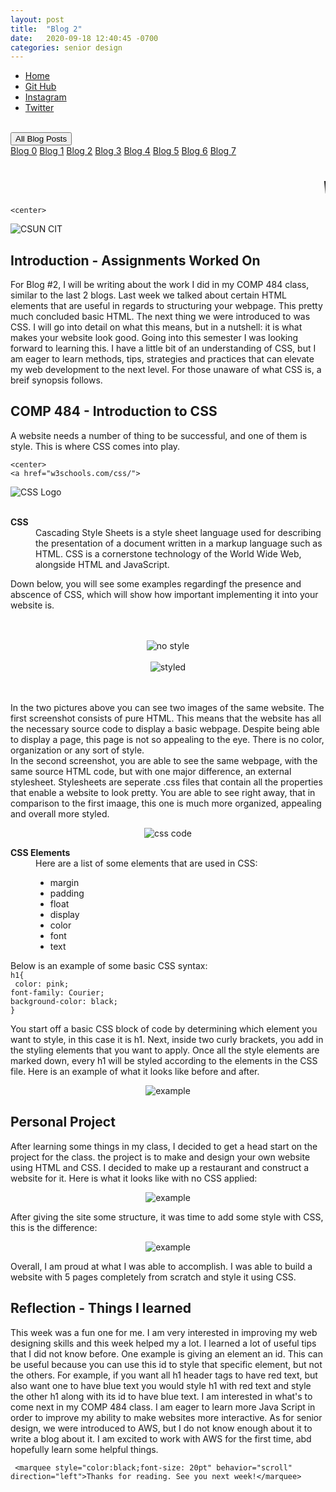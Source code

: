 ```yaml
---
layout: post
title:  "Blog 2"
date:   2020-09-18 12:40:45 -0700
categories: senior design
---
```


<html>



<style>
{% include custom.css %}
</style>

  <title>Blog 2</title>
<body>
<ul class="navbar">
 
  <li class="navbar"><a class="home" href="http://dec98524.github.io/">Home</a></li>
  <li class="navbar"><a href="https://github.com/dec98524/dec98524.github.io">Git Hub</a></li>
  <li class="navbar"><a href="https://www.instagram.com/im.davidcastaneda/">Instagram</a></li>
  <li class="navbar"><a href="https://twitter.com/refilldranks">Twitter</a></li>

</ul>
<br>
<div class="dropdown">
  <button class="dropbtn">All Blog Posts</button>
  <div class="dropdown-content">
    <a href="https://dec98524.github.io/senior/design/2020/08/27/blog-0.html">Blog 0</a>
    <a href="https://dec98524.github.io/senior/design/2020/09/08/blog1.html">Blog 1</a>
          <a href="https://dec98524.github.io/senior/design/2020/09/18/blog2.html">Blog 2</a>
            <a href="https://dec98524.github.io/senior/design/2020/09/25/blog3.html">Blog 3</a>
    <a href="https://dec98524.github.io/senior/design/2020/10/02/blog4.html">Blog 4</a>
          <a href="https://dec98524.github.io/senior/design/2020/10/09/blog5.html">Blog 5</a>
          <a href="https://dec98524.github.io/senior/design/2020/10/16/blog6.html">Blog 6</a>
         <a href="https://dec98524.github.io/senior/design/2020/10/23/blog7.html">Blog 7</a>




  </div>
</div><br>
<br>
<marquee style="color:black;font-size: 20pt" behavior="scroll" direction="left"><i>Welcome to my blog site!</i></marquee>

    <center>
<img src="https://www.csun.edu/ua/2017logos/Seal-CSUN-Horizontal-186.png" alt="CSUN CIT" align="middle">
</center>

<h2>Introduction - Assignments Worked On</h2>

<p>For Blog #2, I will be writing about the work I did in my COMP 484 class, similar to the last 2 blogs. Last week we talked about certain HTML elements that are useful in regards to structuring your webpage. This pretty much concluded basic HTML. The next thing we were introduced to was CSS. I will go into detail on what this means, but in a nutshell: it is what makes your website look good. Going into this semester I was looking forward to learning this. I have a little bit of an understanding of CSS, but I am eager to learn methods, tips, strategies and practices that can elevate my web development to the next level. For those unaware of what CSS is, a breif synopsis follows.</p>

<h2>COMP 484 - Introduction to CSS</h2> 

      

<p>A website needs a number of thing to be successful, and one of them is style. This is where CSS comes into play.</p>


    <center>
    <a href="w3schools.com/css/">
<img src="https://sabe.io/classes/css/hero.png" alt="CSS Logo" align="middle">
</a>
</center>
<br> <br>

<dl>
  <dt><b>CSS</b></dt>
  <dd>Cascading Style Sheets is a style sheet language used for describing the presentation of a document written in a markup language such as HTML. CSS is a cornerstone technology of the World Wide Web, alongside HTML and JavaScript.    
    </dd>
</dl>
<p>Down below, you will see some examples regardingf the presence and abscence of CSS, which will show how important implementing it into your website is.</p>
 <br><br>
  <center>
<img src="https://i.imgur.com/PqXBDk3.png" alt="no style" align="middle" width="auto" height="auto">
 <br><br>
<img src="https://i.imgur.com/lP82xDg.png" alt="styled" align="middle" width="auto" height="auto">
</center>
<br><br>
    
<p>In the two pictures above you can see two images of the same website. The first screenshot consists of pure HTML. This means that the website has all the necessary source code to display a basic webpage. Despite being able to display a page, this page is not so appealing to the eye. There is no color, organization or any sort of style. <br>
In the second screenshot, you are able to see the same webpage, with the same source HTML code, but with one major difference, an external stylesheet. Stylesheets are seperate .css files that contain all the properties that enable a website to look pretty. You are able to see right away, that in comparison to the first imaage, this one is much more organized, appealing and overall more styled.
</p>
      <center>
      <img src="https://i2.wp.com/css-tricks.com/wp-content/uploads/2020/04/LV2OI0TM.png?fit=1024%2C333&ssl=1" alt="css code" align="middle">
</center>

  <dl>
  <dt><b>CSS Elements</b></dt>
  <dd>Here are a list of some elements that are used in CSS:
    <ul>
      <li>margin</li>
      <li>padding</li>
      <li>float</li>
      <li>display</li>
      <li>color</li>
      <li>font</li>
      <li>text</li>
      </ul>
    </dd>
</dl>

<p> Below is an example of some basic CSS syntax: 
     <br><code>h1{ <br> color: pink;<br>font-family: Courier;<br>background-color: black;<br>}</code><br></p>
<p>You start off a basic CSS block of code by determining which element you want to style, in this case it is h1. Next, inside two curly brackets, you add in the styling elements that you want to apply. Once all the style elements are marked down, every h1 will be styled according to the elements in the CSS file. Here is an example of what it looks like before and after.</p>
      <center>
      <img src="https://i.imgur.com/6LL9kmX.png" alt="example" align="middle">
</center>


<h2>Personal Project</h2>
<p>After learning some things in my class, I decided to get a head start on the project for the class. the project is to make and design your own website using HTML and CSS. I decided to make up a restaurant and construct a website for it. Here is what it looks like with no CSS applied:</p>

<center>
      <img src="https://i.imgur.com/HNUWHgB.png" alt="example" align="middle">
</center>
 
 <p>After giving the site some structure, it was time to add some style with CSS, this is the difference:</p>
 
 <center>
      <img src="https://i.imgur.com/AVJU2NC.png" alt="example" align="middle">
</center>

<p> Overall, I am proud at what I was able to accomplish. I was able to build a website with 5 pages completely from scratch and style it using CSS.</p>
 
 
<h2>Reflection - Things I learned</h2>
<p>This week was a fun one for me. I am very interested in improving my web designing skills and this week helped my a lot. I learned a lot of useful tips that I did not know before. One example is giving an element an id. This can be useful because you can use this id to style that specific element, but not the others. For example, if you want all h1 header tags to have red text, but also want one to have blue text you would style h1 with red text and style the other h1 along with its id to have blue text. I am interested in what's to come next in my COMP 484 class. I am eager to learn more Java Script in order to improve my ability to make websites more interactive. As for senior design, we were introduced to AWS, but I do not know enough about it to write a blog about it. I am excited to work with AWS for the first time, abd hopefully learn some helpful things.</p>
 
 
     <marquee style="color:black;font-size: 20pt" behavior="scroll" direction="left">Thanks for reading. See you next week!</marquee>
</body>
</html>


